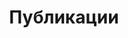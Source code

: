 ---
title: Публикации
cms_exclude: true
translationKey: publication_index
view: citation
banner:
  caption: ''
  image: ''
---